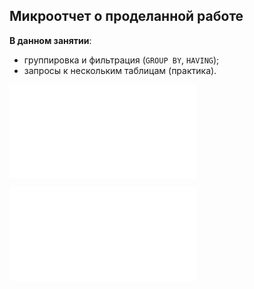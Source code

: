 ## Микроотчет о проделанной работе

**В данном занятии**:
- группировка и фильтрация (`GROUP BY`, `HAVING`);
- запросы к нескольким таблицам (практика).
    
![Рабочие заметки (конспект) на русском](sql_lesson6_notes.md)

![Отчет по практике на русском](sql_lesson6_prac.md)
